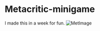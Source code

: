 # Metacritic-minigame
I made this in a week for fun.
![MetImage](https://github.com/periiDevl/Metacritic-minigame/assets/97846999/df7c4f59-4330-44a5-8517-3eb92c8b2f33)
